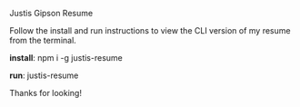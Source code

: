 Justis Gipson Resume

Follow the install and run instructions to view the CLI version of my resume from the terminal.

**install**:
npm i -g justis-resume

**run**: 
justis-resume

Thanks for looking!

